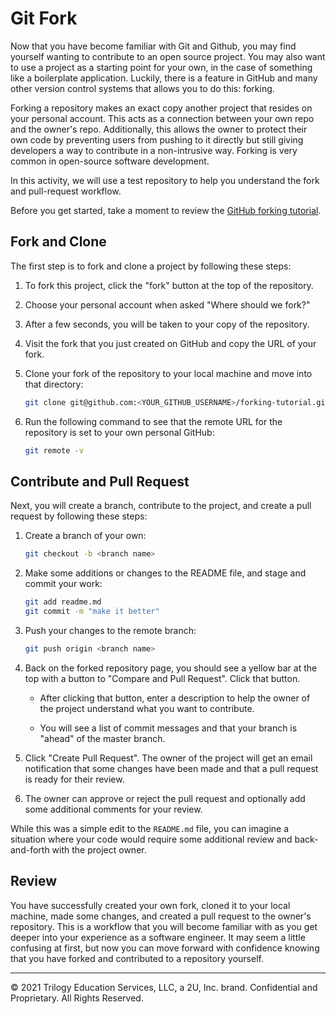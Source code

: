 # Git Fork

Now that you have become familiar with Git and Github, you may find yourself wanting to contribute to an open source project. You may also want to use a project as a starting point for your own, in the case of something like a boilerplate application. Luckily, there is a feature in GitHub and many other version control systems that allows you to do this: forking.

Forking a repository makes an exact copy another project that resides on your personal account. This acts as a connection between your own repo and the owner's repo. Additionally, this allows the owner to protect their own code by preventing users from pushing to it directly but still giving developers a way to contribute in a non-intrusive way. Forking is very common in open-source software development.

In this activity, we will use a test repository to help you understand the fork and pull-request workflow.

Before you get started, take a moment to review the [GitHub forking tutorial](https://github.com/coding-boot-camp/forking-tutorial).

## Fork and Clone

The first step is to fork and clone a project by following these steps:

1. To fork this project, click the "fork" button at the top of the repository.

2. Choose your personal account when asked "Where should we fork?"

3. After a few seconds, you will be taken to your copy of the repository.

4. Visit the fork that you just created on GitHub and copy the URL of your fork.

5. Clone your fork of the repository to your local machine and move into that directory:

    ```sh
    git clone git@github.com:<YOUR_GITHUB_USERNAME>/forking-tutorial.git && cd forking-tutorial
    ```

6. Run the following command to see that the remote URL for the repository is set to your own personal GitHub:

    ```sh
    git remote -v
    ```

## Contribute and Pull Request

Next, you will create a branch, contribute to the project, and create a pull request by following these steps:

1. Create a branch of your own:

    ```sh
    git checkout -b <branch name>
    ```

2. Make some additions or changes to the README file, and stage and commit your work:

    ```sh
    git add readme.md
    git commit -m "make it better"
    ```

3. Push your changes to the remote branch:

    ```sh
    git push origin <branch name>
    ```

4. Back on the forked repository page, you should see a yellow bar at the top with a button to "Compare and Pull Request". Click that button.

   * After clicking that button, enter a description to help the owner of the project understand what you want to contribute.

   * You will see a list of commit messages and that your branch is "ahead" of the master branch.

5. Click "Create Pull Request". The owner of the project will get an email notification that some changes have been made and that a pull request is ready for their review.

6. The owner can approve or reject the pull request and optionally add some additional comments for your review. 

While this was a simple edit to the `README.md` file, you can imagine a situation where your code would require some additional review and back-and-forth with the project owner.

## Review

You have successfully created your own fork, cloned it to your local machine, made some changes, and created a pull request to the owner's repository. This is a workflow that you will become familiar with as you get deeper into your experience as a software engineer. It may seem a little confusing at first, but now you can move forward with confidence knowing that you have forked and contributed to a repository yourself.

---
© 2021 Trilogy Education Services, LLC, a 2U, Inc. brand. Confidential and Proprietary. All Rights Reserved.
